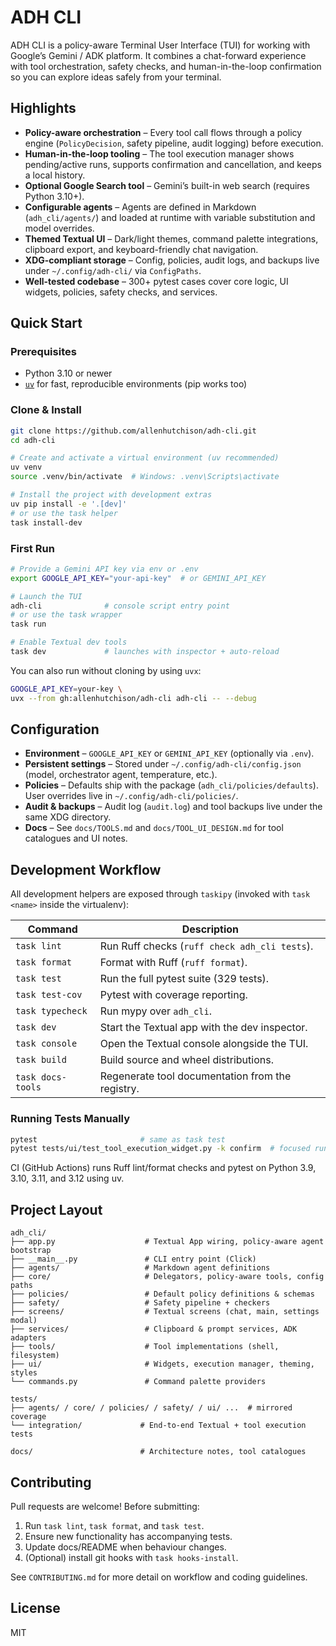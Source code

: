 # ADH CLI

ADH CLI is a policy-aware Terminal User Interface (TUI) for working with Google’s Gemini / ADK platform. It combines a chat-forward experience with tool orchestration, safety checks, and human-in-the-loop confirmation so you can explore ideas safely from your terminal.

## Highlights
- **Policy-aware orchestration** – Every tool call flows through a policy engine (`PolicyDecision`, safety pipeline, audit logging) before execution.
- **Human-in-the-loop tooling** – The tool execution manager shows pending/active runs, supports confirmation and cancellation, and keeps a local history.
- **Optional Google Search tool** – Gemini’s built-in web search (requires Python 3.10+).
- **Configurable agents** – Agents are defined in Markdown (`adh_cli/agents/`) and loaded at runtime with variable substitution and model overrides.
- **Themed Textual UI** – Dark/light themes, command palette integrations, clipboard export, and keyboard-friendly chat navigation.
- **XDG-compliant storage** – Config, policies, audit logs, and backups live under `~/.config/adh-cli/` via `ConfigPaths`.
- **Well-tested codebase** – 300+ pytest cases cover core logic, UI widgets, policies, safety checks, and services.

## Quick Start

### Prerequisites
- Python 3.10 or newer
- [`uv`](https://github.com/astral-sh/uv) for fast, reproducible environments (pip works too)

### Clone & Install
```bash
git clone https://github.com/allenhutchison/adh-cli.git
cd adh-cli

# Create and activate a virtual environment (uv recommended)
uv venv
source .venv/bin/activate  # Windows: .venv\Scripts\activate

# Install the project with development extras
uv pip install -e '.[dev]'
# or use the task helper
task install-dev
```

### First Run
```bash
# Provide a Gemini API key via env or .env
export GOOGLE_API_KEY="your-api-key"  # or GEMINI_API_KEY

# Launch the TUI
adh-cli              # console script entry point
# or use the task wrapper
task run

# Enable Textual dev tools
task dev             # launches with inspector + auto-reload
```

You can also run without cloning by using `uvx`:
```bash
GOOGLE_API_KEY=your-key \
uvx --from gh:allenhutchison/adh-cli adh-cli -- --debug
```

## Configuration
- **Environment** – `GOOGLE_API_KEY` or `GEMINI_API_KEY` (optionally via `.env`).
- **Persistent settings** – Stored under `~/.config/adh-cli/config.json` (model, orchestrator agent, temperature, etc.).
- **Policies** – Defaults ship with the package (`adh_cli/policies/defaults`). User overrides live in `~/.config/adh-cli/policies/`.
- **Audit & backups** – Audit log (`audit.log`) and tool backups live under the same XDG directory.
- **Docs** – See `docs/TOOLS.md` and `docs/TOOL_UI_DESIGN.md` for tool catalogues and UI notes.

## Development Workflow
All development helpers are exposed through `taskipy` (invoked with `task <name>` inside the virtualenv):

| Command | Description |
| --- | --- |
| `task lint` | Run Ruff checks (`ruff check adh_cli tests`). |
| `task format` | Format with Ruff (`ruff format`). |
| `task test` | Run the full pytest suite (329 tests). |
| `task test-cov` | Pytest with coverage reporting. |
| `task typecheck` | Run mypy over `adh_cli`. |
| `task dev` | Start the Textual app with the dev inspector. |
| `task console` | Open the Textual console alongside the TUI. |
| `task build` | Build source and wheel distributions. |
| `task docs-tools` | Regenerate tool documentation from the registry. |

### Running Tests Manually
```bash
pytest                       # same as task test
pytest tests/ui/test_tool_execution_widget.py -k confirm  # focused run
```
CI (GitHub Actions) runs Ruff lint/format checks and pytest on Python 3.9, 3.10, 3.11, and 3.12 using uv.

## Project Layout
```
adh_cli/
├── app.py                    # Textual App wiring, policy-aware agent bootstrap
├── __main__.py               # CLI entry point (Click)
├── agents/                   # Markdown agent definitions
├── core/                     # Delegators, policy-aware tools, config paths
├── policies/                 # Default policy definitions & schemas
├── safety/                   # Safety pipeline + checkers
├── screens/                  # Textual screens (chat, main, settings modal)
├── services/                 # Clipboard & prompt services, ADK adapters
├── tools/                    # Tool implementations (shell, filesystem)
├── ui/                       # Widgets, execution manager, theming, styles
└── commands.py               # Command palette providers

tests/
├── agents/ / core/ / policies/ / safety/ / ui/ ...  # mirrored coverage
└── integration/             # End-to-end Textual + tool execution tests

docs/                        # Architecture notes, tool catalogues
```

## Contributing
Pull requests are welcome! Before submitting:
1. Run `task lint`, `task format`, and `task test`.
2. Ensure new functionality has accompanying tests.
3. Update docs/README when behaviour changes.
4. (Optional) install git hooks with `task hooks-install`.

See `CONTRIBUTING.md` for more detail on workflow and coding guidelines.

## License
MIT
